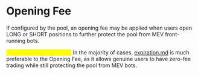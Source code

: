 # Opening Fee

If configured by the pool, an opening fee may be applied when users open LONG or SHORT positions to further protect the pool from MEV front-running bots.

<mark style="color:yellow;">Unrecommended Feature:</mark> In the majority of cases, [expiration.md](expiration.md "mention") is much preferable to the Opening Fee, as it allows genuine users to have zero-fee trading while still protecting the pool from MEV bots.
